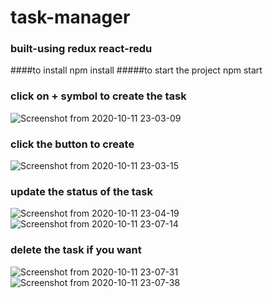 # task-manager
### built-using redux react-redu
####to install   npm install
#####to start the project npm start



### click on + symbol  to create the task
![Screenshot from 2020-10-11 23-03-09](https://user-images.githubusercontent.com/65916327/95685698-25081580-0c17-11eb-9dfb-25249e464833.png)

### click the button to create 
![Screenshot from 2020-10-11 23-03-15](https://user-images.githubusercontent.com/65916327/95685701-289b9c80-0c17-11eb-8bff-ee285f4031b1.png)
### update the status of the task 
![Screenshot from 2020-10-11 23-04-19](https://user-images.githubusercontent.com/65916327/95685710-2f2a1400-0c17-11eb-84ed-e275352b6de9.png)
![Screenshot from 2020-10-11 23-07-14](https://user-images.githubusercontent.com/65916327/95685712-318c6e00-0c17-11eb-9fc3-4685442a78ce.png)
### delete the task if you want
![Screenshot from 2020-10-11 23-07-31](https://user-images.githubusercontent.com/65916327/95685713-33eec800-0c17-11eb-920e-7c0e461d3191.png)
![Screenshot from 2020-10-11 23-07-38](https://user-images.githubusercontent.com/65916327/95685714-36e9b880-0c17-11eb-8705-9fe507de1b27.png)
